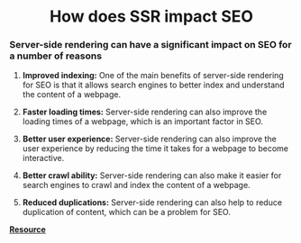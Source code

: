 <h1 align="center">How does SSR impact SEO</h1>

### Server-side rendering can have a significant impact on SEO for a number of reasons

1. **Improved indexing:** One of the main benefits of server-side rendering for SEO is that it allows search engines to better index and understand the content of a webpage.

2. **Faster loading times:** Server-side rendering can also improve the loading times of a webpage, which is an important factor in SEO.

3. **Better user experience:** Server-side rendering can also improve the user experience by reducing the time it takes for a webpage to become interactive.

4. **Better crawl ability:** Server-side rendering can also make it easier for search engines to crawl and index the content of a webpage.

5. **Reduced duplications:** Server-side rendering can also help to reduce duplication of content, which can be a problem for SEO.

**[Resource](https://marketbrew.ai/server-side-rendering-and-seo-the-ultimate-guide#what-is)**
